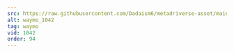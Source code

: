 ```yaml
---
src: https://raw.githubusercontent.com/Dadaism6/metadriverse-asset/main/script-waymo-output-newcompressed/waymo_1042.mp4
alt: waymo_1042
tag: waymo
vid: 1042
order: 94
---
```

